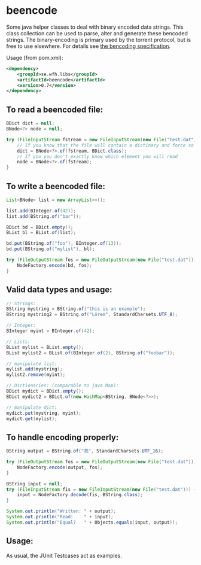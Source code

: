 beencode
=========

Some java helper classes to deal with binary encoded data strings.
This class collection can be used to parse, alter and generate these bencoded strings.
The binary-encoding is primary used by the torrent protocol, but is free to use elsewhere.
For details see [the bencoding specification](https://wiki.theory.org/BitTorrentSpecification#Bencoding).

Usage (from pom.xml):
```xml
<dependency>
	<groupId>se.wfh.libs</groupId>
	<artifactId>beencode</artifactId>
	<version>0.7</version>
</dependency>
```
		
To read a beencoded file:
-------------
```java
BDict dict = null;
BNode<?> node = null;

try (FileInputStream fstream = new FileInputStream(new File("test.dat"))) {
	// If you know that the file will contain a dictinary and force so
	dict = BNode<?>.of(fstream, BDict.class);
	// If you you don't exactly know which element you will read
	node = BNode<?>.of(fstream);
}
```

To write a beencoded file:
-------------
```java
List<BNode> list = new ArrayList<>();

list.add(BInteger.of(42));
list.add(BString.of("bar"));

BDict bd = BDict.empty();
BList bl = BList.of(list);

bd.put(BString.of("foo"), BInteger.of(13));
bd.put(BString.of("mylist"), bl);

try (FileOutputStream fos = new FileOutputStream(new File("test.dat"))) {
	NodeFactory.encode(bd, fos);
}
```

Valid data types and usage:
-------------
```java
// Strings:
BString mystring = BString.of("this is an example");
BString mystring2 = BString.of("Lörem", StandardCharsets.UTF_8);

// Integer:
BInteger myint = BInteger.of(42);

// Lists:
BList mylist = BList.empty();
BList mylist2 = BList.of(BInteger.of(2), BString.of("foobar"));

// manipulate list:
mylist.add(mystring);
mylist2.remove(myint);

// Dictionaries: (comparable to java Map):
BDict mydict = BDict.empty();
BDict mydict2 = BDict.of(new HashMap<BString, BNode<?>>);

// manipulate dict:
mydict.put(mystring, myint);
mydict.get(mylist);
```

To handle encoding properly:
-------------
```java
BString output = BString.of("我", StandardCharsets.UTF_16);

try (FileOutputStream fos = new FileOutputStream(new File("test.dat"))) {
	NodeFactory.encode(output, fos);
}

BString input = null;
try (FileInputStream fis = new FileInputStream(new File("test.dat"))) {
	input = NodeFactory.decode(fis, BString.class);
}

System.out.println("Written: " + output);
System.out.println("Read:    " + input);
System.out.println("Equal?   " + Objects.equals(input, output));
```

Usage:
-------------
As usual, the JUnit Testcases act as examples.
